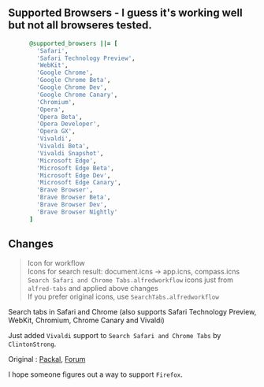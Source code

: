 ## Supported Browsers - I guess it's working well but not all browseres tested.
```ruby
      @supported_browsers ||= [
        'Safari',
        'Safari Technology Preview',
        'WebKit',
        'Google Chrome',
        'Google Chrome Beta',
        'Google Chrome Dev',
        'Google Chrome Canary',
        'Chromium',
        'Opera',
        'Opera Beta',
        'Opera Developer',
        'Opera GX',
        'Vivaldi',
        'Vivaldi Beta',
        'Vivaldi Snapshot',
        'Microsoft Edge',
        'Microsoft Edge Beta',
        'Microsoft Edge Dev',
        'Microsoft Edge Canary',
        'Brave Browser',
        'Brave Browser Beta',
        'Brave Browser Dev',
        'Brave Browser Nightly'
      ]
```
## Changes
> Icon for workflow  
> Icons for search result: document.icns -> app.icns, compass.icns  
> `Search Safari and Chrome Tabs.alfredworkflow` icons just from `alfred-tabs` and applied above changes  
> If you prefer original icons, use `SearchTabs.alfredworkflow`  

Search tabs in Safari and Chrome (also supports Safari Technology Preview, WebKit, Chromium, Chrome Canary and Vivaldi)

Just added `Vivaldi` support to `Search Safari and Chrome Tabs` by `ClintonStrong`.

Original :  [Packal](http://www.packal.org/workflow/search-safari-and-chrome-tabs), [Forum](https://www.alfredforum.com/topic/236-search-safari-and-chrome-tabs-updated-feb-8-2014/)

I hope someone figures out a way to support `Firefox`.